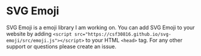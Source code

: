 # SVG Emoji
SVG Emoji is a emoji library I am working on. You can add SVG Emoji to your website by adding ```<script src="https://csf30816.github.io/svg-emoji/src/emoji.js"></script>``` to your HTML `<head>` tag. For any other support or questions please create an issue.
